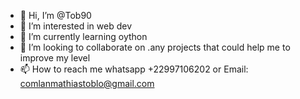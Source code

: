 - 👋 Hi, I’m @Tob90
- 👀 I’m interested in web dev
- 🌱 I’m currently learning oython
- 💞️ I’m looking to collaborate on .any projects that could help me to improve my level
- 📫 How to reach me whatsapp +22997106202 or Email: comlanmathiastoblo@gmail.com
<!---
Tob90/Tob90 is a ✨ special ✨ repository because its `README.md` (this file) appears on your GitHub profile.
You can click the Preview link to take a look at your changes.
--->
